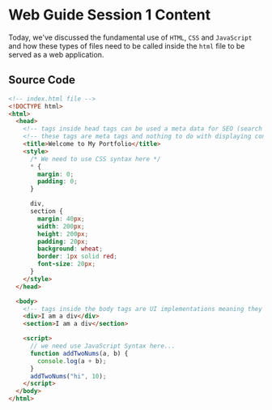 # Web Guide Session 1 Content

Today, we've discussed the fundamental use of `HTML`, `CSS` and `JavaScript` and how these types of files need to be called inside the `html` file to be served as a web application.

## Source Code

```html
<!-- index.html file -->
<!DOCTYPE html>
<html>
  <head>
    <!-- tags inside head tags can be used a meta data for SEO (search engine optimization) or adding `title` and `style` tags -->
    <!-- these tags are meta tags and nothing to do with displaying contents (like text and images) -->
    <title>Welcome to My Portfolio</title>
    <style>
      /* We need to use CSS syntax here */
      * {
        margin: 0;
        padding: 0;
      }

      div,
      section {
        margin: 40px;
        width: 200px;
        height: 200px;
        padding: 20px;
        background: wheat;
        border: 1px solid red;
        font-size: 20px;
      }
    </style>
  </head>

  <body>
    <!-- tags inside the body tags are UI implementations meaning they will be displayed to users -->
    <div>I am a div</div>
    <section>I am a div</section>

    <script>
      // we need use JavaScript Syntax here...
      function addTwoNums(a, b) {
        console.log(a + b);
      }
      addTwoNums("hi", 10);
    </script>
  </body>
</html>
```

